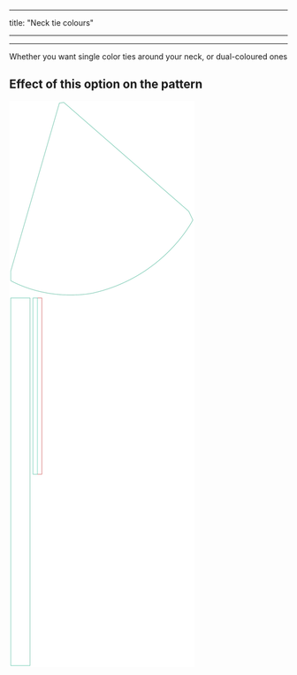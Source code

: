 - - -
title: "Neck tie colours"
- - -

---

Whether you want single color ties around your neck, or dual-coloured ones

## Effect of this option on the pattern

![This image shows the effect of this option by superimposing several variants that have a different value for this option](bee_necktiecolours_sample.svg "Effect of this option on the pattern")

